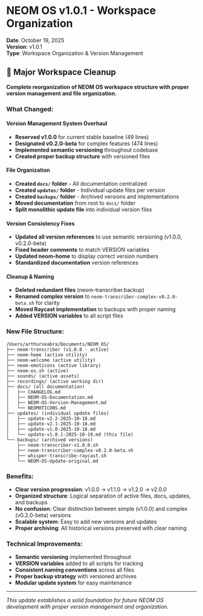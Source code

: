 # NEOM OS v1.0.1 - Workspace Organization

**Date**: October 19, 2025  
**Version**: v1.0.1  
**Type**: Workspace Organization & Version Management

## 🧹 Major Workspace Cleanup

**Complete reorganization of NEOM OS workspace structure with proper version management and file organization.**

### What Changed:

#### **Version Management System Overhaul**
- **Reserved v1.0.0** for current stable baseline (49 lines)
- **Designated v0.2.0-beta** for complex features (474 lines) 
- **Implemented semantic versioning** throughout codebase
- **Created proper backup structure** with versioned files

#### **File Organization**
- **Created `docs/` folder** - All documentation centralized
- **Created `updates/` folder** - Individual update files per version
- **Created `backups/` folder** - Archived versions and implementations
- **Moved documentation** from root to `docs/` folder
- **Split monolithic update file** into individual version files

#### **Version Consistency Fixes**
- **Updated all version references** to use semantic versioning (v1.0.0, v0.2.0-beta)
- **Fixed header comments** to match VERSION variables
- **Updated neom-home** to display correct version numbers
- **Standardized documentation** version references

#### **Cleanup & Naming**
- **Deleted redundant files** (neom-transcriber.backup)
- **Renamed complex version** to `neom-transcriber-complex-v0.2.0-beta.sh` for clarity
- **Moved Raycast implementation** to backups with proper naming
- **Added VERSION variables** to all script files

### New File Structure:

```
/Users/arthurseabra/Documents/NEOM_OS/
├── neom-transcriber (v1.0.0 - active)
├── neom-home (active utility)
├── neom-welcome (active utility)
├── neom-emoticons (active library)
├── neom-os.sh (active)
├── sounds/ (active assets)
├── recordings/ (active working dir)
├── docs/ (all documentation)
│   ├── CHANGELOG.md
│   ├── NEOM-OS-Documentation.md
│   ├── NEOM-OS-Version-Management.md
│   └── NEOMOTICONS.md
├── updates/ (individual update files)
│   ├── update-v2.2-2025-10-18.md
│   ├── update-v2.1-2025-10-18.md
│   ├── update-v1.0-2025-10-18.md
│   └── update-v1.0.1-2025-10-19.md (this file)
└── backups/ (archived versions)
    ├── neom-transcriber-v1.0.0.sh
    ├── neom-transcriber-complex-v0.2.0-beta.sh
    ├── whisper-transcribe-raycast.sh
    └── NEOM-OS-Update-original.md
```

### Benefits:

- **Clear version progression**: v1.0.0 → v1.1.0 → v1.2.0 → v2.0.0
- **Organized structure**: Logical separation of active files, docs, updates, and backups
- **No confusion**: Clear distinction between simple (v1.0.0) and complex (v0.2.0-beta) versions
- **Scalable system**: Easy to add new versions and updates
- **Proper archiving**: All historical versions preserved with clear naming

### Technical Improvements:

- **Semantic versioning** implemented throughout
- **VERSION variables** added to all scripts for tracking
- **Consistent naming conventions** across all files
- **Proper backup strategy** with versioned archives
- **Modular update system** for easy maintenance

---

*This update establishes a solid foundation for future NEOM OS development with proper version management and organization.*
